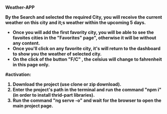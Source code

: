 <b>Weather-APP<b>

By the Search and selected the required City, you will receive the current weather on this city and it;s weather within the upcoming 5 days.
* Once you will add the first favority city, you will be able to see the favoites cities in the "Favorites" page", otherwise it will be without any content.
* Once you'll click on any favorite city, it's will return to the dashboard to show you the weather of selected city.
* On the click of the button "F/C" , the celsius will change to fahrenheit in this page only.

#activation:
1) Download the project (use clone or zip download).
2) Enter the project's path in the terminal and run the command "npm i" (in order to install thrid-part libraries).
3) Run the command "ng serve -o" and wait for the browser to open the main project page.

